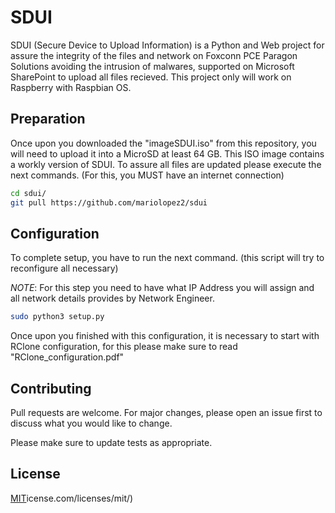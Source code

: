# SDUI

SDUI (Secure Device to Upload Information) is a Python and Web project for assure the integrity of the files and network on Foxconn PCE Paragon Solutions avoiding the intrusion of malwares, supported on Microsoft SharePoint to upload all files recieved. This project only will work on Raspberry with Raspbian OS. 


## Preparation

Once upon you downloaded the "imageSDUI.iso" from this repository, you will need to upload it into a MicroSD at least 64 GB. This ISO image contains a workly version of SDUI. To assure all files are updated please execute the next commands. (For this, you MUST have an internet connection)

```bash
cd sdui/
git pull https://github.com/mariolopez2/sdui
```

## Configuration

To complete setup, you have to run the next command. (this script will try to reconfigure all necessary)

*NOTE*: For this step you need to have what IP Address you will assign and all network details provides by Network Engineer. 

```bash
sudo python3 setup.py 
```

Once upon you finished with this configuration, it is necessary to start with RClone configuration, for this please make sure to read "RClone_configuration.pdf" 

## Contributing
Pull requests are welcome. For major changes, please open an issue first to discuss what you would like to change.

Please make sure to update tests as appropriate.

## License
[MIT](https://choosealicense.com/licenses/mit/)icense.com/licenses/mit/)
